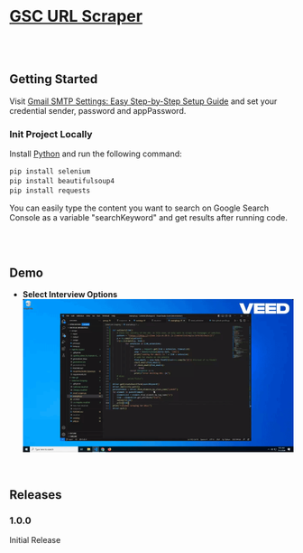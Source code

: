 <br>

<p align="center">
  <a href="https://github.com/HighAmbition211/GSC_Scraping" target="_blank" rel="noopener">
    <h1>GSC URL Scraper</h1>
  </a>
</p>

<br>

<br>

## Getting Started
Visit [Gmail SMTP Settings: Easy Step-by-Step Setup Guide](https://www.gmass.co/blog/gmail-smtp/) and set your credential sender, password and appPassword.

### Init Project Locally

Install [Python](https://www.python.org/) and run the following command:

```bash
pip install selenium
pip install beautifulsoup4
pip install requests
```
You can easily type the content you want to search on Google Search Console as a variable "searchKeyword" and get results after running code.

<br>

<br>

## Demo
- **Select Interview Options**
![GSC Scraping Example](https://raw.githubusercontent.com/HighAmbition211/GSC_Scraping/main/GSC-scraping.gif)

<br>

## Releases

### 1.0.0
Initial Release

<br>
